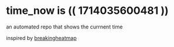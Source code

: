 # time_now is (( 1714035600481 ))

an automated repo that shows the currnent time

inspired by [breakingheatmap](https://github.com/breakingheatmap/breakingheatmap)